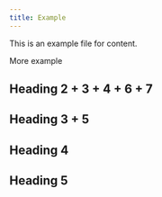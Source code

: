```yaml
---
title: Example
---
```


This is an example file for content.

More example

## Heading 2 + 3 + 4 + 6 + 7

## Heading 3 + 5

## Heading 4

## Heading 5